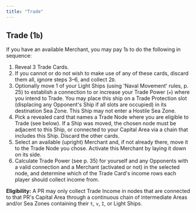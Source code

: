 ```yaml
---
title: "Trade"
---
```


## Trade (1`b`)

If you have an available Merchant, you may pay 1`b` to do the following in sequence:
1. Reveal 3 Trade Cards.
2. If you cannot or do not wish to make use of any of these cards, discard them all, ignore steps 3–6, and collect 2`D`.
3. Optionally move 1 of your Light Ships (using 'Naval Movement' rules, p. 25) to establish a connection to or increase your Trade Power (`=`) where you intend to Trade. You may place this ship on a Trade Protection slot (displacing any Opponent's Ship if all slots are occupied) in its destination Sea Zone. This Ship may not enter a Hostile Sea Zone.
4. Pick a revealed card that names a Trade Node where you are eligible to Trade (see below). If a Ship was moved, the chosen node must be adjacent to this Ship, or connected to your Capital Area via a chain that includes this Ship. Discard the other cards.
5. Select an available (upright) Merchant and, if not already there, move it to the Trade Node you chose. Activate this Merchant by laying it down on its side. 
6. Calculate Trade Power (see p. 35) for yourself and any Opponents with a valid connection and a Merchant (activated or not) in the selected node, and determine which of the Trade Card's income rows each player should collect income from.

**Eligibility:** A PR may only collect Trade Income in nodes that are connected to that PR's Capital Area through a continuous chain of intermediate Areas and/or Sea Zones containing their `t`, `v`, `I`, or Light Ships.
